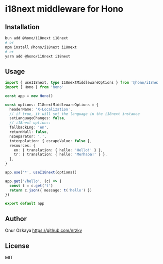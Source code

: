 # i18next middleware for Hono

## Installation

```bash
bun add @hono/i18next i18next
# or
npm install @hono/i18next i18next
# or
yarn add @hono/i18next i18next
```

## Usage

```ts
import { useI18next, type I18nextMiddlewareOptions } from '@hono/i18next'
import { Hono } from 'hono'

const app = new Hono()

const options: I18nextMiddlewareOptions = {
  headerName: 'X-Localization',
  // if true, it will set the language in the i18next instance
  setLanguageChanges: false,
  // i18next options:
  fallbackLng: 'en',
  returnNull: false,
  nsSeparator: '.',
  interpolation: { escapeValue: false },
  resources: {
    en: { translation: { hello: 'Hello!' } },
    tr: { translation: { hello: 'Merhaba!' } },
  },
}

app.use('*', useI18next(options))

app.get('/hello', (c) => {
  const t = c.get('t')
  return c.json({ message: t('hello') })
})

export default app
```

## Author

Onur Ozkaya <https://github.com/nrzky>

## License

MIT
